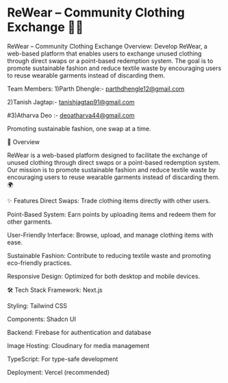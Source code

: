 # ReWear – Community Clothing Exchange 🌿👗 #

ReWear – Community Clothing Exchange
Overview:
Develop ReWear, a web-based platform that enables users to exchange unused clothing
through direct swaps or a point-based redemption system. The goal is to promote sustainable
fashion and reduce textile waste by encouraging users to reuse wearable garments instead of
discarding them.

Team Members:
1)Parth Dhengle:- parthdhengle12@gmail.com

2)Tanish Jagtap:- tanishjagtap91@gmail.com

#3)Atharva Deo :- deoatharva44@gmail.com

Promoting sustainable fashion, one swap at a time.

📖 Overview

ReWear is a web-based platform designed to facilitate the exchange of unused clothing through direct swaps or a point-based redemption system. Our mission is to promote sustainable fashion and reduce textile waste by encouraging users to reuse wearable garments instead of discarding them. 🌍



✨ Features
Direct Swaps: Trade clothing items directly with other users.



Point-Based System: Earn points by uploading items and redeem them for other garments.



User-Friendly Interface: Browse, upload, and manage clothing items with ease.



Sustainable Fashion: Contribute to reducing textile waste and promoting eco-friendly practices.



Responsive Design: Optimized for both desktop and mobile devices.


🛠️ Tech Stack
Framework: Next.js



Styling: Tailwind CSS



Components: Shadcn UI



Backend: Firebase for authentication and database



Image Hosting: Cloudinary for media management



TypeScript: For type-safe development



Deployment: Vercel (recommended)
